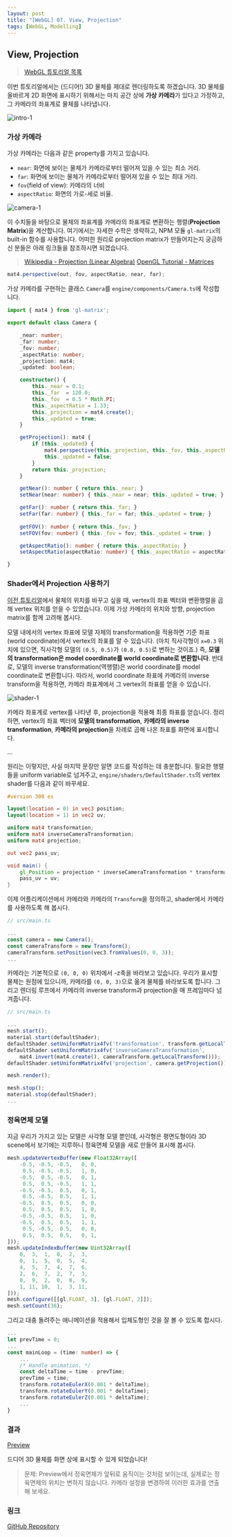 ```yaml
---
layout: post
title: "[WebGL] 07. View, Projection"
tags: [WebGL, Modelling]
---
```

## View, Projection

> [WebGL 튜토리얼 목록]({{site.url}}/1_webgl-tutorials)

이번 튜토리얼에서는 (드디어!) 3D 물체를 제대로 렌더링하도록 하겠습니다. 3D 물체를 올바르게 2D 화면에 표시하기 위해서는 마치 공간 상에 **가상 카메라**가 있다고 가정하고, 그 카메라의 좌표계로 물체를 나타냅니다.

<!--more-->

![intro-1]({{site.url}}/images/webgl-view-projection-intro-1.PNG)

### 가상 카메라

가상 카메라는 다음과 같은 property를 가지고 있습니다.
- `near`: 화면에 보이는 물체가 카메라로부터 떨어져 있을 수 있는 최소 거리.
- `far`: 화면에 보이는 물체가 카메라로부터 떨어져 있을 수 있는 최대 거리.
- `fov`(field of view): 카메라의 너비
- `aspectRatio`: 화면의 가로-세로 비율.

![camera-1]({{site.url}}/images/webgl-view-projection-camera-1.PNG)

이 수치들을 바탕으로 물체의 좌표계를 카메라의 좌표계로 변환하는 행렬(**Projection Matrix**)을 계산합니다. 여기에서는 자세한 수학은 생략하고, NPM 모듈 `gl-matrix`의 built-in 함수를 사용합니다. 어떠한 원리로 projection matrix가 만들어지는지 궁금하신 분들은 아래 링크들을 참조하시면 되겠습니다.

> [Wikipedia - Projection (Linear Algebra)](https://en.wikipedia.org/wiki/Projection_(linear_algebra))  
[OpenGL Tutorial - Matrices](http://www.opengl-tutorial.org/kr/beginners-tutorials/tutorial-3-matrices/)

```typescript
mat4.perspective(out, fov, aspectRatio, near, far);
```
가상 카메라를 구현하는 클래스 `Camera`를 `engine/components/Camera.ts`에 작성합니다.

```typescript
import { mat4 } from 'gl-matrix';

export default class Camera {

    _near: number;
    _far: number;
    _fov: number;
    _aspectRatio: number;
    _projection: mat4;
    _updated: boolean;

    constructor() {
        this._near = 0.1;
        this._far  = 120.0;
        this._fov  = 0.5 * Math.PI;
        this._aspectRatio = 1.33;
        this._projection = mat4.create();
        this._updated = true;
    }

    getProjection(): mat4 {
        if (this._updated) {
            mat4.perspective(this._projection, this._fov, this._aspectRatio, this._near, this._far);
            this._updated = false;
        }
        return this._projection;
    }

    getNear(): number { return this._near; }
    setNear(near: number) { this._near = near; this._updated = true; }

    getFar(): number { return this._far; }
    setFar(far: number) { this._far = far; this._updated = true; }
    
    getFOV(): number { return this._fov; }
    setFOV(fov: number) { this._fov = fov; this._updated = true; }

    getAspectRatio(): number { return this._aspectRatio; }
    setAspectRatio(aspectRatio: number) { this._aspectRatio = aspectRatio; this._updated = true; }

}
```

### Shader에서 Projection 사용하기

[이전 튜토리얼]({{site.url}}/2019/05/03/webgl-transformation)에서 물체의 위치를 바꾸고 싶을 때, vertex의 좌표 벡터와 변환행렬을 곱해 vertex 위치를 얻을 수 있었습니다. 이제 가상 카메라의 위치와 방향, projection matrix를 함께 고려해 봅시다.

모델 내에서의 vertex 좌표에 모델 자체의 transformation을 적용하면 기준 좌표(world coordinate)에서 vertex의 좌표를 알 수 있습니다. (마치 직사각형이 `x=0.3` 위치에 있으면, 직사각형 모델의 `(0.5, 0.5)`가 `(0.8, 0.5)`로 변하는 것이죠.) 즉, **모델의 transformation은 model coordinate를 world coordinate로 변환합니다**. 반대로, 모델의 inverse transformation(역행렬)은 world coordinate를 model coordinate로 변환합니다. 따라서, world coordinate 좌표에 카메라의 inverse transform을 적용하면, 카메라 좌표계에서 그 vertex의 좌표를 얻을 수 있습니다.

![shader-1]({{site.url}}/images/webgl-view-projection-shader-1.PNG)

카메라 좌표계로 vertex를 나타낸 후, projection을 적용해 최종 좌표를 얻습니다. 정리하면, vertex의 좌표 벡터에 **모델의 transformation**, **카메라의 inverse transformation**, **카메라의 projection**을 차례로 곱해 나온 좌표를 화면에 표시합니다.

...

원리는 이렇지만, 사실 마지막 문장만 알면 코드를 작성하는 데 충분합니다. 필요한 행렬들을 uniform variable로 넘겨주고, `engine/shaders/DefaultShader.ts`의 vertex shader를 다음과 같이 바꾸세요.

```GLSL
#version 300 es

layout(location = 0) in vec3 position;
layout(location = 1) in vec2 uv;

uniform mat4 transformation;
uniform mat4 inverseCameraTransformation;
uniform mat4 projection;

out vec2 pass_uv;

void main() {
    gl_Position = projection * inverseCameraTransformation * transformation * vec4(position, 1);
    pass_uv = uv;
}
```

이제 어플리케이션에서 카메라와 카메라의 `Transform`을 정의하고, shader에서 카메라를 사용하도록 해 봅시다.

```typescript
// src/main.ts

...
const camera = new Camera();
const cameraTransform = new Transform();
cameraTransform.setPosition(vec3.fromValues(0, 0, 3));
...
```

카메라는 기본적으로 `(0, 0, 0)` 위치에서 -z축을 바라보고 있습니다. 우리가 표시할 물체는 원점에 있으니까, 카메라를 `(0, 0, 3)`으로 옮겨 물체를 바라보도록 합니다. 그리고 렌더링 루프에서 카메라의 inverse transform과 projection을 매 프레임마다 넘겨줍니다.

```typescript
// src/main.ts

...
mesh.start();
material.start(defaultShader);
defaultShader.setUniformMatrix4fv('transformation', transform.getLocalTransform());
defaultShader.setUniformMatrix4fv('inverseCameraTransformation', 
    mat4.invert(mat4.create(), cameraTransform.getLocalTransform()));
defaultShader.setUniformMatrix4fv('projection', camera.getProjection());

mesh.render();

mesh.stop();
material.stop(defaultShader);
...
```

### 정육면체 모델

지금 우리가 가지고 있는 모델은 사각형 모델 뿐인데, 사각형은 평면도형이라 3D scene에서 보기에는 지루하니 정육면체 모델을 새로 만들어 표시해 봅시다.

```typescript
mesh.updateVertexBuffer(new Float32Array([
    -0.5, -0.5, -0.5,   0, 0,
     0.5, -0.5, -0.5,   1, 0,
    -0.5,  0.5, -0.5,   0, 1,
     0.5,  0.5, -0.5,   1, 1,
    -0.5, -0.5,  0.5,   0, 1,
     0.5, -0.5,  0.5,   1, 1,
    -0.5,  0.5,  0.5,   0, 0,
     0.5,  0.5,  0.5,   1, 0,
    -0.5, -0.5,  0.5,   1, 0,
    -0.5,  0.5,  0.5,   1, 1,
     0.5, -0.5,  0.5,   0, 0,
     0.5,  0.5,  0.5,   0, 1,
]));
mesh.updateIndexBuffer(new Uint32Array([
    0,  3,  1,  0,  2,  3,
    0,  1,  5,  0,  5,  4,
    4,  5,  7,  4,  7,  6,
    2,  6,  7,  2,  7,  3,
    0,  9,  2,  0,  8,  9,
    1, 11, 10,  1,  3, 11,
]));
mesh.configure([[gl.FLOAT, 3], [gl.FLOAT, 2]]);
mesh.setCount(36);
```

그리고 대충 돌려주는 애니메이션을 적용해서 입체도형인 것을 잘 볼 수 있도록 합시다.

```typescript
...
let prevTime = 0;
...
const mainLoop = (time: number) => {
    ...
    /* Handle animation. */
    const deltaTime = time - prevTime;
    prevTime = time;
    transform.rotateEulerX(0.001 * deltaTime);
    transform.rotateEulerY(0.001 * deltaTime);
    transform.rotateEulerZ(0.001 * deltaTime);
    ...
}
```

### 결과

[Preview]({{site.url}}/pages/webgl-tutorials/07-view-projection)

드디어 3D 물체를 화면 상에 표시할 수 있게 되었습니다!

> 문제: Preview에서 정육면체가 앞뒤로 움직이는 것처럼 보이는데, 실제로는 정육면체의 위치는 변하지 않습니다. 카메라 설정을 변경하여 이러한 효과를 연출해 보세요.

### 링크

[GitHub Repository](https://github.com/inhibitor1217/webgl-tutorials/tree/master/tutorials/07-view-projection)